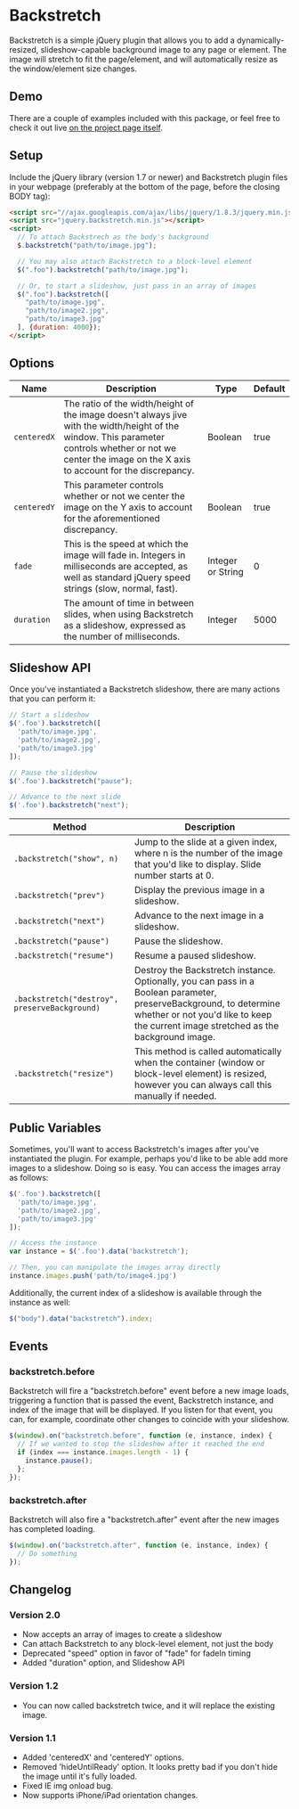 # BackstretchBackstretch is a simple jQuery plugin that allows you to add a dynamically-resized, slideshow-capable background image to any page or element. The image will stretch to fit the page/element, and will automatically resize as the window/element size changes.## DemoThere are a couple of examples included with this package, or feel free to check it out live [on the project page itself](http://srobbin.com/jquery-plugins/backstretch/).## SetupInclude the jQuery library (version 1.7 or newer) and Backstretch plugin files in your webpage (preferably at the bottom of the page, before the closing BODY tag):```html<script src="//ajax.googleapis.com/ajax/libs/jquery/1.8.3/jquery.min.js"></script><script src="jquery.backstretch.min.js"></script><script>  // To attach Backstrech as the body's background  $.backstretch("path/to/image.jpg");  // You may also attach Backstretch to a block-level element  $(".foo").backstretch("path/to/image.jpg");  // Or, to start a slideshow, just pass in an array of images  $(".foo").backstretch([    "path/to/image.jpg",    "path/to/image2.jpg",    "path/to/image3.jpg"      ], {duration: 4000});</script>```## Options| Name | Description | Type | Default ||------|-------------|------|---------|| `centeredX` | The ratio of the width/height of the image doesn't always jive with the width/height of the window. This parameter controls whether or not we center the image on the X axis to account for the discrepancy. | Boolean | true || `centeredY` | This parameter controls whether or not we center the image on the Y axis to account for the aforementioned discrepancy. | Boolean | true || `fade` | This is the speed at which the image will fade in. Integers in milliseconds are accepted, as well as standard jQuery speed strings (slow, normal, fast). | Integer or String | 0 || `duration` | The amount of time in between slides, when using Backstretch as a slideshow, expressed as the number of milliseconds. | Integer | 5000 |## Slideshow APIOnce you've instantiated a Backstretch slideshow, there are many actions that you can perform it:```javascript// Start a slideshow$('.foo').backstretch([  'path/to/image.jpg',  'path/to/image2.jpg',  'path/to/image3.jpg']);// Pause the slideshow$('.foo').backstretch("pause");// Advance to the next slide$('.foo').backstretch("next");```| Method | Description ||------|-------------|| `.backstretch("show", n)` | Jump to the slide at a given index, where n is the number of the image that you'd like to display. Slide number starts at 0. || `.backstretch("prev")` | Display the previous image in a slideshow. || `.backstretch("next")` | Advance to the next image in a slideshow. || `.backstretch("pause")` | Pause the slideshow. || `.backstretch("resume")` | Resume a paused slideshow. || `.backstretch("destroy", preserveBackground)` | Destroy the Backstretch instance. Optionally, you can pass in a Boolean parameter, preserveBackground, to determine whether or not you'd like to keep the current image stretched as the background image. || `.backstretch("resize")` | This method is called automatically when the container (window or block-level element) is resized, however you can always call this manually if needed. |## Public VariablesSometimes, you'll want to access Backstretch's images after you've instantiated the plugin. For example, perhaps you'd like to be able add more images to a slideshow. Doing so is easy. You can access the images array as follows:```javascript$('.foo').backstretch([  'path/to/image.jpg',  'path/to/image2.jpg',  'path/to/image3.jpg']);// Access the instancevar instance = $('.foo').data('backstretch');// Then, you can manipulate the images array directlyinstance.images.push('path/to/image4.jpg')```Additionally, the current index of a slideshow is available through the instance as well:```javascript$("body").data("backstretch").index;```## Events### backstretch.beforeBackstretch will fire a "backstretch.before" event before a new image loads, triggering a function that is passed the event, Backstretch instance, and index of the image that will be displayed. If you listen for that event, you can, for example, coordinate other changes to coincide with your slideshow.```javascript$(window).on("backstretch.before", function (e, instance, index) {  // If we wanted to stop the slideshow after it reached the end  if (index === instance.images.length - 1) {    instance.pause();  };});```### backstretch.afterBackstretch will also fire a "backstretch.after" event after the new images has completed loading.```javascript$(window).on("backstretch.after", function (e, instance, index) {  // Do something});```## Changelog### Version 2.0* Now accepts an array of images to create a slideshow* Can attach Backstretch to any block-level element, not just the body* Deprecated "speed" option in favor of "fade" for fadeIn timing* Added "duration" option, and Slideshow API### Version 1.2* You can now called backstretch twice, and it will replace the existing image.### Version 1.1* Added 'centeredX' and 'centeredY' options.* Removed 'hideUntilReady' option. It looks pretty bad if you don't hide the image until it's fully loaded.* Fixed IE img onload bug.* Now supports iPhone/iPad orientation changes.